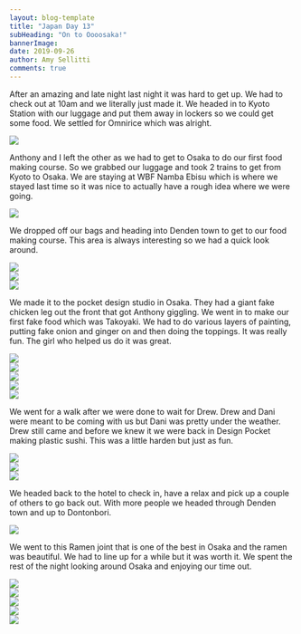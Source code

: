 ```yaml
---
layout: blog-template
title: "Japan Day 13"
subHeading: "On to Oooosaka!"
bannerImage: 
date: 2019-09-26
author: Amy Sellitti
comments: true
---
```


After an amazing and late night last night it was hard to get up. We had to check out at 10am and we literally just made it. We headed in to Kyoto Station with our luggage and put them away in lockers so we could get some food. We settled for Omnirice which was alright.

<div class="center-image"><img src="https://lh3.googleusercontent.com/SBgZqt-BIPq05oAtBq51HzN71MnA2lPlSHC2qJbnQn_ZI6CCLSMLVULbIdT6jDEJKExVpFkarka0Uq5i2FNYkpmYDbcO6p0p9TAb3I_fnB9bVYyqqA2xzskMFZmekTsQye2RswwbuT8=w2400"/></div>

Anthony and I left the other as we had to get to Osaka to do our first food making course. So we grabbed our luggage and took 2 trains to get from Kyoto to Osaka. We are staying at WBF Namba Ebisu which is where we stayed last time so it was nice to actually have a rough idea where we were going.

<div class="center-image"><img src="https://lh3.googleusercontent.com/2JW3kAt7UwGu4p23-C7hUZ8-_SUko5Dnv4xTWLDzBcd1riLCk2ezfeIUXnTbr5OXI10R7wdprvl6X1mjn0cEbjCKMvOxwJnoFTW8-5d0daK0Po4URkdAleNmMcKBfNF3Iee5o3scaBE=w2400"/></div>

We dropped off our bags and heading into Denden town to get to our food making course. This area is always interesting so we had a quick look around. 

<div class="center-image"><img src="https://lh3.googleusercontent.com/kS6Iu2Tziv3hHYrYWL2wheByAyVEv5ad4mP3fcAT529jAS0s_v4AAQL1SS34SkR3e_grLfOh7CPqGFVcFJrP7Itocx0dLqsV8kPtaulQPQZepv5dCnmrnw7bQ2PyRbIJiSxAjgSp2fI=w2400"/></div>
<div class="center-image"><img src="https://lh3.googleusercontent.com/jf7x56RC3Jfkts4zOVW8ATfSzQeEY9fpAhOglBSsyGG8ygXB5j6lTkWvoYuxEruh0RkuSzd1dTJPU6Mq31bPPU4jAL8dan-SbYvXUcFtIGnqtxOKM_J8v8rcwpn9_Mx4vg-LcjfI6GU=w2400"/></div>
<div class="center-image"><img src="https://lh3.googleusercontent.com/CPuBtaUceOsMrVm6yAdcKSDZI4xUxSLy8lpEds8AjL8PQMn8xxsi0iXXUilrKpzXHBpwZUa0_WEKwU8VmWMGiwnas49kzzZgZzMwhTrBjxOTH78NuIM-2mYELcB_kzoF_Y1ff6p-zKM=w2400"/></div>

We made it to the pocket design studio in Osaka. They had a giant fake chicken leg out the front that got Anthony giggling. We went in to make our first fake food which was Takoyaki. We had to do various layers of painting, putting fake onion and ginger on and then doing the toppings. It was really fun. The girl who helped us do it was great.

<div class="center-image"><img src="https://lh3.googleusercontent.com/iGpbB7C57Anej4kaatthFlBj6i9CNOxboSrgsBPWfHnkwQMseqduPj4Kpu4wbz9EroSHJLS7lq0mNfxMucmwnPNwK_LScyv7nqTDw2l1rLDNV5TxkWU0PsaO2Er7v-t4eR-faDEt-bs=w2400"/></div>
<div class="center-image"><img src="https://lh3.googleusercontent.com/y5jgIiCGfzwlKhOZkVUL7eHUoibkFUK3ILU1Rl3nX9p0nGa5rxVuZEPZJdlrfbh2OUQ69eFPgo2YLEJXrdLWmYyGw2jEWt-ESzY-6hnvdnai26RR0iGtec7KP-dNjlgLNNp0VhUFiO0=w2400"/></div>
<div class="center-image"><img src="https://lh3.googleusercontent.com/gwwXGnb918QRjBBjGjeA3-iSI4QHcljUPdB5sgkWl1Xm4Bm-_eayophZa0Aemi7AgabBdM0vJ4O57gXCxF8Ui0uaWPz-BH9ufeq-y-HDTmcRwiChpEKpkr3Uakxfmd4Fxs9kyzYNtsI=w2400"/></div>
<div class="center-image"><img src="https://lh3.googleusercontent.com/4hq_im7bP128sNr3eTXcW_ICmmV-NgfRr02CFMLFUMfzxOkCdOOac-swWVt1rZ2pFy1tkbB-O6JkNFtCCSV-PPsy9k9ePdWBjgdlXWz1KEI4s96KVy_tyV6aVervUMqeb_YeTcOsGn8=w2400"/></div>
<div class="center-image"><img src="https://lh3.googleusercontent.com/EQuSKQg_9ORNW8R_CBxuCHtOxifCXk6gNCFps78MgZ6MkxJFplM19VoqfIs-ulllyu64kZrBPqDfwmYJsfT0cKobRc1tPMKjjk2h0bPDZXjiA9UFJORK_manDX2e_t2BO85uh0EZrgU=w2400"/></div>

We went for a walk after we were done to wait for Drew. Drew and Dani were meant to be coming with us but Dani was pretty under the weather. Drew still came and before we knew it we were back in Design Pocket making plastic sushi. This was a little harden but just as fun. 

<div class="center-image"><img src="https://lh3.googleusercontent.com/77_0D8u2KQMm6s992SkNCS6RU5lpAronmlbKhjdeL_jUzx5zeTBxCZ3Of1URqW80S2wqK-5LfkMV3UbqGxMz2PYd6ovbxT_Oete2gY1l5NEWjkxZd3irqoR0NWA5BH4erB6-r5Cdeqk=w2400"/></div>
<div class="center-image"><img src="https://lh3.googleusercontent.com/SH6cLQIx7i8SCGcyZPtizouYrgXG_lck3ZcGZIKXsXDO0uxUJlNph17hWuk8zNls-qlfvlyO5_3ESEXi5PSua-k90bDbHeRkf7Be3BKtFNZ9l1xmCxkO_ckDTnZ_OLUsGGS4FUlk_bc=w2400"/></div>
<div class="center-image"><img src="https://lh3.googleusercontent.com/wQyixEB-sTv9Rix4wPGFvFc6cLtFFQNkKXoHZLFuzJzUYZNVHu5v_1zvVBVcvCF8K-U27fDxJtVqr5g0dH9DLW5A-5PqxdeK0jbchvjQNu-5N9maDd3TzGh45GG6ZazvFu5jzWbZYME=w2400"/></div>

We headed back to the hotel to check in, have a relax and pick up a couple of others to go back out. With more people we headed through Denden town and up to Dontonbori. 

<div class="center-image"><img src="https://lh3.googleusercontent.com/AnrZnINmbQc6Z76wMMfp33Q2lec1gXjDYzw9kTtl-wOAxosUtT1NXRglTOwvRphG0pgzuvat57e9s-TF6JguSIpHfdxD2TfaAeAKJvOl3N92Ptu57t6UojXQxGUsbTSUax_LiiOTfns=w2400"/></div>

We went to this Ramen joint that is one of the best in Osaka and the ramen was beautiful. We had to line up for a while but it was worth it. We spent the rest of the night looking around Osaka and enjoying our time out. 

<div class="center-image"><img src="https://lh3.googleusercontent.com/Ot8GGlklxVzs1-mVU0OEj-ZuD7swB8jLnHrD4D9wVuhahJFy0T7RcOXw7g9oZ_UShMM3qMxYgP0FQI18OfVxbCj0HQGXEKhR7XiohmWJNBs4YBDwUeKspP1Xt8ogHspuCSk5xvvIavQ=w2400"/></div>
<div class="center-image"><img src="https://lh3.googleusercontent.com/QOwDhwVZUF2cKwL_u_Zx8DQzz-yGHlLUszZaIrLOUgJ8kZAN91C7lyAdBxlcz8HNWXfXXW2GPv8gOeac9cfIOPTsuCnNK8B1rEDvXeItel1zn_4msQtoVqR7qQ2oEAzGrUE27DAYwsc=w2400"/></div>
<div class="center-image"><img src="https://lh3.googleusercontent.com/R_g0RWK9T40f_lhFNvP4HxxnidxGE_BNEZe4BIXzk_imHLHD4J3h3a7EolXqmc9dVwbW4mU2YcRSGd6jmbGHG6TJ6I_8ryRb_mpOzcEdI36h5BQF5Bws8Ck1548h5VHI6PislmMnwnE=w2400"/></div>
<div class="center-image"><img src="https://lh3.googleusercontent.com/QkRAsFnGTgehDWX0y-U4guiLpU8RVgjO42Ewj-IKaqECKkPUXrJzfEyjVufuph0dTUptsIQ6USC0YJvwbkFxpOqdRAKPCC8W035xI6xEAlGXs8ko4LFoGOn2Lg9W7mWQ63LYKSHQhXc=w2400"/></div>
<div class="center-image"><img src="https://lh3.googleusercontent.com/6H772jSsUuB4h8OtB5jxa_MmvZO5CLnikR3P-H4Otpoxvd9NnlMsJMgHSO_Agfnyp-Ge-hLfh74kVVL527lEM7XPfy5xdXAXx0yAvgGLkS1JVuCucm2ur_piIlvIc16FHFsNyz1CcNk=w2400"/></div>
